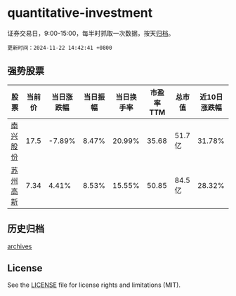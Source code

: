 # quantitative-investment

证券交易日，9:00-15:00，每半时抓取一次数据，按天[归档](archives)。

`更新时间：2024-11-22 14:42:41 +0800`

## 强势股票

|股票|当前价|当日涨跌幅|当日振幅|当日换手率|市盈率TTM|总市值|近10日涨跌幅|
|----|----|----|----|----|----|----|----|
|[南兴股份](https://xueqiu.com/S/SZ002757)|17.5|-7.89%|8.47%|20.99%|35.68|51.7亿|31.78%|
|[苏州高新](https://xueqiu.com/S/SH600736)|7.34|4.41%|8.53%|15.55%|50.85|84.5亿|28.32%|

## 历史归档

[archives](archives)

## License

See the [LICENSE](LICENSE) file for license rights and limitations (MIT).